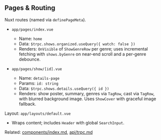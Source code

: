 ## Pages & Routing

Nuxt routes (named via `definePageMeta`).

- `app/pages/index.vue`
  - Name: `home`
  - Data: `$trpc.shows.organized.useQuery({ watch: false })`
  - Renders: `OnVisible` of `ShowGenreRow` per genre; uses incremental fetching with `shows.byGenre` on near-end scroll and a per-genre debounce.

- `app/pages/show/[id].vue`
  - Name: `details-page`
  - Params: `id: string`
  - Data: `$trpc.shows.details.useQuery({ id })`
  - Renders: show poster, summary, genres via `TagRow`, cast via `TagRow`, with blurred background image. Uses `ShowCover` with graceful image fallback.

Layout: `app/layouts/default.vue`

- Wraps content; includes `Header` with global `SearchInput`.

Related: [components/index.md](./components/index.md), [api/trpc.md](./api/trpc.md)
